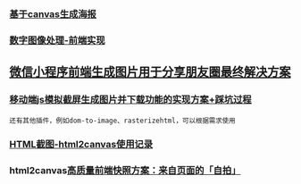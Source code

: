 ### [基于canvas生成海报](https://juejin.im/post/5bc099896fb9a05ce576c516)
### [数字图像处理-前端实现](https://juejin.im/post/5bcee8816fb9a05cdd2d45a1)
## [微信小程序前端生成图片用于分享朋友圈最终解决方案](https://www.jianshu.com/p/7d47e52de73c)
### [移动端js模拟截屏生成图片并下载功能的实现方案+踩坑过程](https://juejin.im/post/5c415691e51d45518d46eb9c)


 
```
还有其他插件，例如dom-to-image、rasterizehtml，可以根据需求使用
```
### [HTML截图-html2canvas使用记录](https://juejin.im/post/5d1820296fb9a07f070e41b2)




### html2canvas[高质量前端快照方案：来自页面的「自拍」](https://juejin.im/post/5df2e8ab6fb9a0163770816d)





